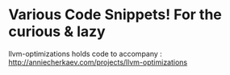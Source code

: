 # Various Code Snippets! For the curious & lazy
llvm-optimizations holds code to accompany : http://anniecherkaev.com/projects/llvm-optimizations
